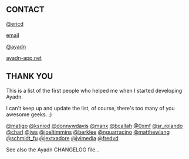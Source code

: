 ## CONTACT

[@ericd](http://app.net/ericd)

[email](eric@aya.io)

[@ayadn](http://app.net/ayadn)

[ayadn-app.net](http://ayadn-app.net)

## THANK YOU

This is a list of the first people who helped me when I started developing Ayadn.

I can't keep up and update the list, of course, there's too many of you awesome geeks. ;)

[@matigo](http://app.net/matigo)
[@ksniod](http://app.net/ksniod)
[@donnywdavis](http://app.net/donnywdavis)
[@manx](http://app.net/manx)
[@bcallah](http://app.net/bcallah)
[@0xmf](http://app.net/0xmf)
[@sr_rolando](http://app.net/sr_rolando)
[@charl](http://app.net/charl)
[@jws](http://app.net/jws)
[@joeltimmins](http://app.net/joeltimmins)
[@berklee](http://app.net/berklee)
[@nguarracino](http://app.net/nguarracino)
[@matthewlang](http://app.net/matthewlang)
[@schmidt_fu](http://app.net/schmidt_fu)
[@jextxadore](http://app.net/jextxadore)
[@jvimedia](http://app.net/jvimedia)
[@fredvd](http://app.net/fredvd)

See also the Ayadn CHANGELOG file...

